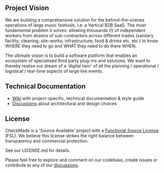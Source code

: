 ## Project Vision

We are building a comprehensive solution for the behind-the-scenes operations of large music festivals. I.e. a Vertical B2B SaaS. The most fundamental problem it solves: allowing thousands (!) of independent workers from dozens of sub-contractors across different trades (sanitary facility; cleaning; site-works; infrastructure; food & drinks etc. etc.) to know WHERE they need to go and WHAT they need to do there WHEN.

The ultimate vision is to build a software platform that enables an ecosystem of specialised third party plug-ins and solutions. We want to thereby realise our dream of a 'digital twin' of all the planning / operational / logistical / real-time aspects of large live events.

## Technical Documentation

- [Wiki](https://github.com/CheckMadeOrga/Wiki) with project-specific, technical documentation & style guide
- [Discussions](https://github.com/CheckMadeLtd/CheckMade/discussions) about architectural and design choices

## License

CheckMade is a 'Source Available' project with a [Functional Source License](https://fsl.software) (FSL).
We believe this license strikes the right balance between transparency and commercial protection.

See our LICENSE.md for details.

Please feel free to explore and comment on our codebase, create issues or contribute to any of our [discussions](https://github.com/CheckMadeLtd/CheckMade/discussions). 
